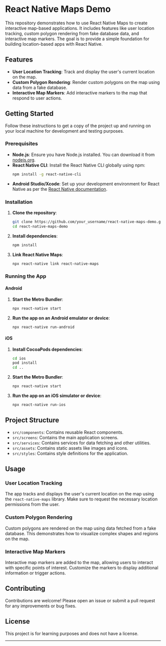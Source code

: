 # React Native Maps Demo

This repository demonstrates how to use React Native Maps to create interactive map-based applications. It includes features like user location tracking, custom polygon rendering from fake database data, and interactive map markers. The goal is to provide a simple foundation for building location-based apps with React Native.

## Features

- **User Location Tracking**: Track and display the user's current location on the map.
- **Custom Polygon Rendering**: Render custom polygons on the map using data from a fake database.
- **Interactive Map Markers**: Add interactive markers to the map that respond to user actions.

## Getting Started

Follow these instructions to get a copy of the project up and running on your local machine for development and testing purposes.

### Prerequisites

- **Node.js**: Ensure you have Node.js installed. You can download it from [nodejs.org](https://nodejs.org/).
- **React Native CLI**: Install the React Native CLI globally using npm:
  ```bash
  npm install -g react-native-cli
  ```
- **Android Studio/Xcode**: Set up your development environment for React Native as per the [React Native documentation](https://reactnative.dev/docs/environment-setup).

### Installation

1. **Clone the repository**:
   ```bash
   git clone https://github.com/your_username/react-native-maps-demo.git
   cd react-native-maps-demo
   ```

2. **Install dependencies**:
   ```bash
   npm install
   ```

3. **Link React Native Maps**:
   ```bash
   npx react-native link react-native-maps
   ```

### Running the App

#### Android

1. **Start the Metro Bundler**:
   ```bash
   npx react-native start
   ```

2. **Run the app on an Android emulator or device**:
   ```bash
   npx react-native run-android
   ```

#### iOS

1. **Install CocoaPods dependencies**:
   ```bash
   cd ios
   pod install
   cd ..
   ```

2. **Start the Metro Bundler**:
   ```bash
   npx react-native start
   ```

3. **Run the app on an iOS simulator or device**:
   ```bash
   npx react-native run-ios
   ```

## Project Structure

- `src/components`: Contains reusable React components.
- `src/screens`: Contains the main application screens.
- `src/services`: Contains services for data fetching and other utilities.
- `src/assets`: Contains static assets like images and icons.
- `src/styles`: Contains style definitions for the application.

## Usage

### User Location Tracking

The app tracks and displays the user's current location on the map using the `react-native-maps` library. Make sure to request the necessary location permissions from the user.

### Custom Polygon Rendering

Custom polygons are rendered on the map using data fetched from a fake database. This demonstrates how to visualize complex shapes and regions on the map.

### Interactive Map Markers

Interactive map markers are added to the map, allowing users to interact with specific points of interest. Customize the markers to display additional information or trigger actions.

## Contributing

Contributions are welcome! Please open an issue or submit a pull request for any improvements or bug fixes.

## License

This project is for learning purposes and does not have a license.

---
